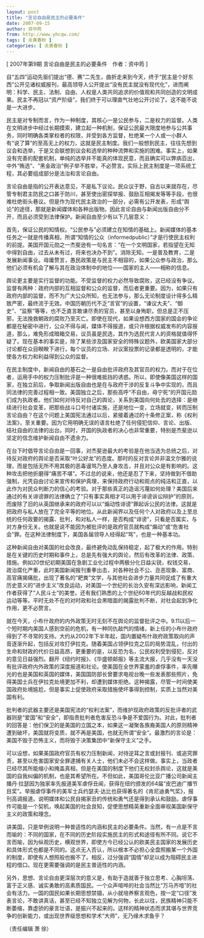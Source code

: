 ```yaml
---
layout: post
title: "言论自由是民主的必要条件"
date: 2007-09-15
author: 资中筠
from: http://www.yhcqw.com/
tags: [ 炎黄春秋 ]
categories: [ 炎黄春秋 ]
---
```



[ 2007年第9期 言论自由是民主的必要条件　作者：资中筠 ]


自“五四”运动先驱们提出“德、赛”二先生，曲折走来到今天，终于“民主是个好东西”公开见诸权威报刊，最高领导人公开提出“没有民主就没有现代化”，进而阐明：科学、民主、法制、自由、人权是人类共同追求的价值观和共同创造的文明成果。民主不再冠以“资产阶级”，我们终于可以理直气壮地公开讨论了。这不能不说是一大进步。


民主是对专制而言，作为一种制度，其核心一是公民参与，二是权力的监督。人类在文明进步中经过长期摸索，建立起一种机制，保证公民最大限度地参与公共事务，同时明确各类掌权者的权限，并受到各方监督，杜绝某一个人或一小群人有“说了算”的至高无上的权力，这就是民主制度。我们一般想到民主，往往先想到议会和选举，于是又会联想到议会和选举的种种流弊和实施的困难。事实上，如果没有完善的配套机制，单纯的选举并不能真的体现民意，而且确实可以弊病百出，中外“贿选”、“黑金政治”例子举不胜举，不必赘言。实际上民主制度是一项系统工程，其必要组成部分是法治和言论自由。


言论自由是指的公开表达意见，不是私下议论。民众议于野，自古以来就存在，尽管专制君主防民之口甚于防川，甚至使出密探举报、鼓励互相揭发等等手段，也很难杜绝街头巷议。但是作为现代民主政治的一部分，必需有公开发表，形成“舆论”的途径，那就是新闻媒体和各种出版物。因此言论自由与新闻出版自由分不开，而且必须受到法律保护。新闻自由至少有以下几层意义：


首先，保证公民的知情权。“公民参与”必须建立在知情的基础上。新闻媒体的基本任务之一就是传播真相，所谓“知情的公众（informedpublic）”才是行使民主权利的前提。美国开国元勋之一杰斐逊有一句名言：“在一个文明国家，若指望在无知中得到自由，过去从未有过，将来也决办不到”。消除无知，一是普及教育，二是发展新闻事业。毋庸赘言，愚民政策是与民主不相容的，如果公众参与政治，那么他们必须有机会了解与其在政治体制中的地位——国家的主人——相称的信息。


舆论更主要是实行监督的功能。不受监督的权力必然导致腐败，这已经没有争议。监督有两种：政府内部的互相监督和公众的监督，而后者更重要。因为，如果只有政府内部的监督，而不为广大公众所知，也无法参与，那么无论制度设计得多么精致严密，最终流于无效。中国历朝历代不乏“言官”的设置，“谏议大夫”、“御史”、“监察”等等，也不乏直言敢谏尽责的官员，甚至以身殉职，但总是正不压邪，无法挽救朝政的腐败乃至灭亡。即使在现代，如果设想西方国家的国会的争论都是在秘密中进行，公众不得与闻，媒体不得报道，或只许根据权威发布的内容报道，那么，难免形成暗箱交易，议员虽是民选，其作为选民代言人的资格就值得怀疑了。现在基本的事实是，除了某些涉及国家安全的特殊议题外，欧美国家大部分讨论都在众目睽睽下进行，每个议员的立场、对议案投票的记录都是透明的，才能使各方权力和利益得到公众的监督。


在民主制度中，新闻自由的基石之一是自由批评政府及其官员的权力。而对于在位者，运用手中的权力压制批评是一种很难抵挡的诱惑。所以，即使像美国这样的国家，在独立前后，争取新闻出版自由也是在与政府干涉的反复斗争中实现的，而且同法律的完善过程相一致。美国独立之后，那些高呼“不自由，毋宁死”的开国元勋们成为执政者。他们如何对待反对自己的舆论，关系到美国向何处去的选择：是继续进行社会变革，把那些战斗口号付诸实施，还是地位一变，立场就变，转而压制言论自由？在这个问题上美国宪法通过以后，紧接着通过的十条修正案，称《权利法案》，至关重要。因为它用明确无误的语言杜绝了任何侵犯信仰、言论、出版、结社自由的法律的出台。同时，开国的执政者的决心也非常重要，特别是杰斐逊以坚定的信念维护新闻自由不遗余力。


在台下时倡导言论自由是一回事，对杰斐逊最大的考验是在他当选为总统之后，对待反对政府的舆论是否采取“叶公好龙”的态度。那时的反对言论并非温文尔雅的说理，而是包括无所不用其极的恶毒谩骂乃至人身攻击，并且对公众是有影响的。这种攻击把他折磨得“痛苦不堪”。不过总的说来，他还是忍了下来，坚持做到不借助强制，光凭自由讨论来宣传和保护真理，来保持政府行动和观点的纯洁和正直，以此作为对民众判断力的信心的考验。对于那些真正的造谣污蔑如何处理？美国后来通过的有关诽谤罪的法律确立了“只有事实真相才可以用于诽谤诉讼辩护”的原则，而废除了旧的从英国继承来的政府可以以“煽动性诽谤”罪起诉公民的法律。这就是把政府与私人放在了完全平等的地位。从此新闻界以及任何个人对政府以及上至总统的任何政要的揭露、批判，和对私人一样，是否构成“诽谤”，只看是否属实，与对方身份无关。也就是说不能因为被批评的是政府官员就构成“煽动”或“危害社会”罪。在这种法律制度下，美国各届领导人经得起“骂”，也是一种基本功。


这种新闻自由对美国的社会改良，最终避免动乱保持稳定，起了极大的作用。特别是在关键的历史时期和事件上，总是先有强大的舆论，然后有改革的法律、政策、措施。例如20世纪初期美国在急剧工业化过程中两极分化日益尖锐，权钱交易，政治腐化严重，此时美国新闻报刊重拳出击，对各种社会不公、丑恶现象、富商、高官痛揭痛批，出现了著名的“耙粪”文学，与其他社会进步力量共同促成了有重大历史意义的“进步主义”改良运动，对美国一个世纪的长治久安有深远影响，新闻工作者获得了“人民斗士”的美誉。还有我们熟悉的上个世纪60年代的反越战和民权运动等等。平时无处不在的对时政和社会黑暗面的揭露批判不断，对社会起到净化作用，更不必赘言。


就在今天，小布什政府的内外政策无时无刻不在舆论的监督批评之中。9.11以后一个短时期内美国人感到空前的危机，有一种同仇敌忾的情绪，新上任的小布什政府得到了不寻常的支持。大约从2002年下半年起，国内置疑布什政府政策取向的声音逐渐升起，包括反对攻打伊拉克。随着美国占领伊拉克之后的局势混乱，付出的生命和财政的代价日益高昂，更重要的是，以反恐为名，公民权利受到侵犯，反对的意见日益强烈。翻开《纽约时报》、《华盛顿邮报》等主流大报，几乎没有一天没有批评政府内外政策的深度报道和社论。使美国在全世界蒙羞的虐俘事件，率先曝光的也是美国和英国的媒体，美国国防部长曾要求电视台晚一些发表那些照片，免得美国士兵在伊拉克处境更加不利，却遭到媒体拒绝。这种揭露，尽管一时间使美国政府处境尴尬，但是事实上促使政府采取措施使坏事得到控制，实质上当然对美国有利。


批判者的武器主要还是美国宪法的“权利法案”，而维护现政府政策的反批评者的武器则是“爱国”和“安全”，即指责批判者危害反恐斗争是不爱国行为。对此，批判者的回答是：他们保卫的是美国的立国之本，如果这一凝聚各族裔美国人的原则精神遭到破坏，美国就将变质，就不再是美国，也就无所谓“安全”。最激烈的言论是：美国不毁于恐怖主义，而将毁于决策集团中“新保守主义”之手。


可以设想，如果美国政府官员有权力压制新闻，对待逆耳之言或封报刊、或追究罪责，甚至以危害国家安全罪逮捕有关人士，他们未必不会这样做。事实上，当政者已经尽其所能缩小和掩盖真相，但是在美国的制度下他们无权封杀舆论，这就是美国的自我纠偏的机制，也是其希望所在。不但如此，美国哥伦比亚广播公司新闻主播丹·拉瑟因为独家率先报道美军虐俘丑闻，获得在纽约颁发的64届“皮巴迪广播节目奖”。举报虐俘事件的美军士兵约瑟夫·达比也获得著名的《肯尼迪勇气奖》，报刊高调报道。说明媒体和公民自揭家丑的传统和勇气还是得到承认和鼓励。虐俘事件可能是一个契机，唤起美国的社会良知，促使思想精英重新全面审视美国新保守主义的政策和理念。


讲美国，只是举例说明一种普适性的内涵和民主的必要条件。当然，有一点是不言而喻的：不同的国家，在不同的历史阶段实施民主的形式和途径有所不同。说它不言而喻，因为纵观历史，横观世界，即使方今已经公认的欧美民主国家的发展历史和具体形式也都是不同的。这点无人否认，所以根本不必担心全盘照搬某一个外国的制度，即使有人想照般也搬不了。相反，过分强调“国情”却足以成为阻碍民主进程的借口。现在更需要强调的是民主普适性的内涵。


另外，思想、言论自由更深层次的意义是，有助于造就善于独立思考、心胸坦荡、富于正义感、诚实勇敢的高素质国民。一个众声喧哗的社会当然比“万马齐喑”的社会有活力。一国的国民如果长期思想禁锢，从小就培养察言观色，按一定“口径”发表言论，不敢讲真话，甚至已经不知独立见解为何物，长此以往，民族精神只能不断萎缩，靠虚骄的豪言壮语，是振兴不起来的。这样的精神状态而求其堪与世界竞争的创新能力，或出现世界级思想和学术“大师”，无乃缘木求鱼乎？

（责任编辑 萧 徐）


